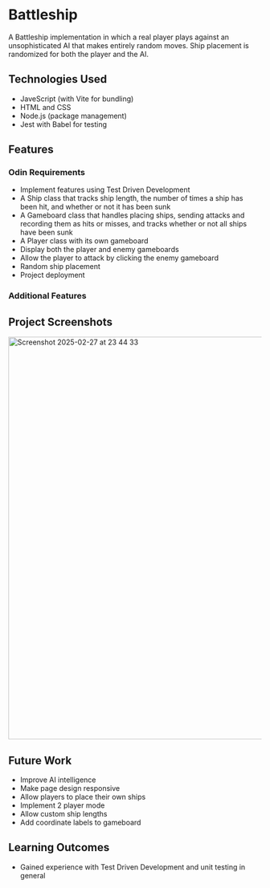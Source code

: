 # Battleship
A Battleship implementation in which a real player plays against an unsophisticated AI that makes entirely random moves. Ship placement is randomized for both the player and the AI.

## Technologies Used
- JaveScript (with Vite for bundling)
- HTML and CSS
- Node.js (package management)
- Jest with Babel for testing

## Features
### Odin Requirements
- Implement features using Test Driven Development
- A Ship class that tracks ship length, the number of times a ship has been hit, and whether or not it has been sunk
- A Gameboard class that handles placing ships, sending attacks and recording them as hits or misses, and tracks whether or not all ships have been sunk
- A Player class with its own gameboard
- Display both the player and enemy gameboards
- Allow the player to attack by clicking the enemy gameboard
- Random ship placement
- Project deployment

### Additional Features

## Project Screenshots
<img width="802" alt="Screenshot 2025-02-27 at 23 44 33" src="https://github.com/user-attachments/assets/a8cf9aa1-db85-4d99-bdb8-085e1b90cd35" />

## Future Work
- Improve AI intelligence
- Make page design responsive
- Allow players to place their own ships
- Implement 2 player mode
- Allow custom ship lengths
- Add coordinate labels to gameboard

## Learning Outcomes
- Gained experience with Test Driven Development and unit testing in general
